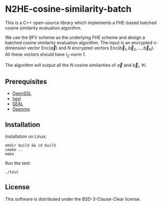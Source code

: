 # N2HE-cosine-similarity-batch
This is a C++ open-source library which implements a FHE-based batched cosine similarity evaluation algorithm. 

We use the BFV scheme as the underlying FHE scheme and design a batched cosine similarity evaluation algorithm. The input is an encrypted n-dimension vector Enc($\vec{a}$) and $N$ encrypted vectors Enc($\vec{b}_1,\vec{b}_2,...,\vec{b}_N$).
All these vectors should have $l_2$-norm $1$. 

The algorithm will output all the $N$ cosine similarities of $\vec{a}$ and $\vec{b}_i$, $\forall i$. 


## Prerequisites
- [OpenSSL](https://www.openssl.org/)
- [hexl](https://github.com/intel/hexl)
- [SEAL](https://github.com/microsoft/SEAL)
- [Openmp](https://www.openmp.org)

## Installation
Installation on Linux:  

```
mkdir build && cd build
cmake ..
make
```

Run the test: 
```
./test
```

## License
This software is distributed under the BSD-3-Clause-Clear license. 
